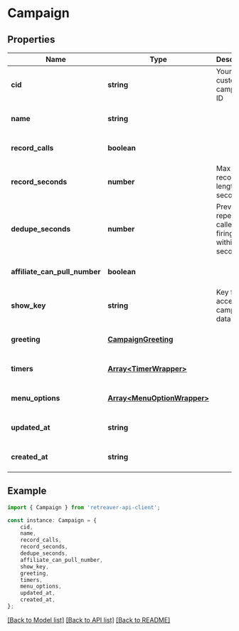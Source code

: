 # Campaign


## Properties

Name | Type | Description | Notes
------------ | ------------- | ------------- | -------------
**cid** | **string** | Your custom campaign ID | [optional] [default to undefined]
**name** | **string** |  | [optional] [default to undefined]
**record_calls** | **boolean** |  | [optional] [default to true]
**record_seconds** | **number** | Max recording length in seconds | [optional] [default to undefined]
**dedupe_seconds** | **number** | Prevent repeat callers from firing timers within N seconds | [optional] [default to 0]
**affiliate_can_pull_number** | **boolean** |  | [optional] [default to false]
**show_key** | **string** | Key for accessing campaign data | [optional] [default to undefined]
**greeting** | [**CampaignGreeting**](CampaignGreeting.md) |  | [optional] [default to undefined]
**timers** | [**Array&lt;TimerWrapper&gt;**](TimerWrapper.md) |  | [optional] [default to undefined]
**menu_options** | [**Array&lt;MenuOptionWrapper&gt;**](MenuOptionWrapper.md) |  | [optional] [default to undefined]
**updated_at** | **string** |  | [optional] [default to undefined]
**created_at** | **string** |  | [optional] [default to undefined]

## Example

```typescript
import { Campaign } from 'retreaver-api-client';

const instance: Campaign = {
    cid,
    name,
    record_calls,
    record_seconds,
    dedupe_seconds,
    affiliate_can_pull_number,
    show_key,
    greeting,
    timers,
    menu_options,
    updated_at,
    created_at,
};
```

[[Back to Model list]](../README.md#documentation-for-models) [[Back to API list]](../README.md#documentation-for-api-endpoints) [[Back to README]](../README.md)

